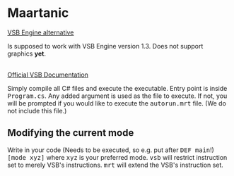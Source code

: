 # Maartanic

[VSB Engine alternative](https://scratch.mit.edu/studios/27769777/)
<p>Is supposed to work with VSB Engine version 1.3. Does not support graphics <b>yet</b>.</p>
<br>
<a href="https://1drv.ms/w/s!AnfmoStjhZY_gYJHHfx08GvbdRHsAg?e=VxucUb">Official VSB Documentation</a>
<p>
Simply compile all C# files and execute the executable. Entry point is inside <kbd>Program.cs</kbd>. Any added argument is used as the file to execute. If not, you will be prompted if you would like to execute the <kbd>autorun.mrt</kbd> file. (We do not include this file.)
</p>

## Modifying the current mode
<p>Write in your code (Needs to be executed, so e.g. put after <kbd>DEF main</kbd>!) <kbd>[mode xyz]</kbd> where <kbd>xyz</kbd> is your preferred mode. <kbd>vsb</kbd> will restrict instruction set to merely VSB's instructions. <kbd>mrt</kbd> will extend the VSB's instruction set.</p>
